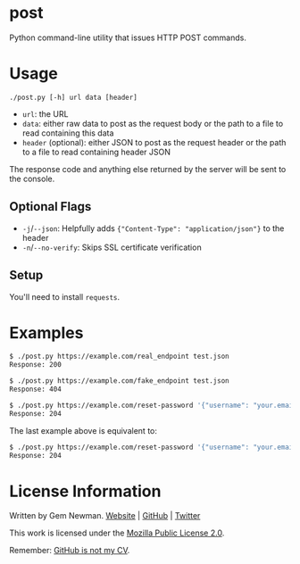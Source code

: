 # post

Python command-line utility that issues HTTP POST commands.

# Usage

```
./post.py [-h] url data [header]
```

* `url`: the URL
* `data`: either raw data to post as the request body or the path to a file to read
  containing this data
* `header` (optional): either JSON to post as the request header or the path to a file
  to read containing header JSON

The response code and anything else returned by the server will be sent to the console.

## Optional Flags

* `-j`/`--json`: Helpfully adds `{"Content-Type": "application/json"}` to the header
* `-n`/`--no-verify`: Skips SSL certificate verification

## Setup

You'll need to install `requests`.

# Examples

```sh
$ ./post.py https://example.com/real_endpoint test.json
Response: 200
```

```sh
$ ./post.py https://example.com/fake_endpoint test.json
Response: 404
```

```sh
$ ./post.py https://example.com/reset-password '{"username": "your.email@example.com"}' -j
Response: 204
```

The last example above is equivalent to:

```sh
$ ./post.py https://example.com/reset-password '{"username": "your.email@example.com"}' '{"Content-Type": "application/json"}'
Response: 204
```

# License Information

Written by Gem Newman. [Website](http://spurll.com) | [GitHub](https://github.com/spurll/) | [Twitter](https://twitter.com/spurll)

This work is licensed under the [Mozilla Public License 2.0](https://www.mozilla.org/en-US/MPL/2.0/).

Remember: [GitHub is not my CV](https://blog.jcoglan.com/2013/11/15/why-github-is-not-your-cv/).
